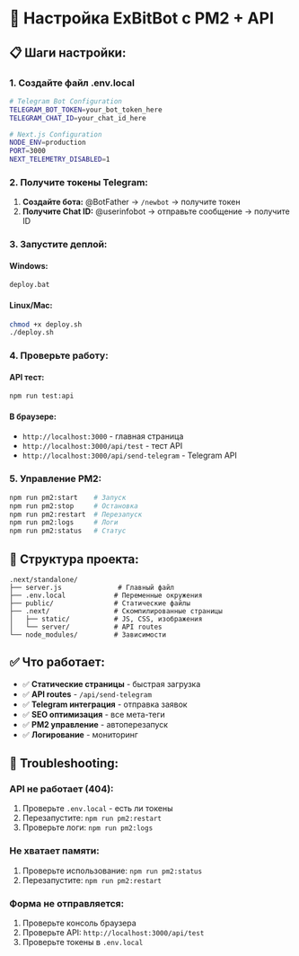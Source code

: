 # 🚀 Настройка ExBitBot с PM2 + API

## 📋 Шаги настройки:

### 1. Создайте файл .env.local
```bash
# Telegram Bot Configuration
TELEGRAM_BOT_TOKEN=your_bot_token_here
TELEGRAM_CHAT_ID=your_chat_id_here

# Next.js Configuration
NODE_ENV=production
PORT=3000
NEXT_TELEMETRY_DISABLED=1
```

### 2. Получите токены Telegram:
1. **Создайте бота:** @BotFather → `/newbot` → получите токен
2. **Получите Chat ID:** @userinfobot → отправьте сообщение → получите ID

### 3. Запустите деплой:

#### Windows:
```bash
deploy.bat
```

#### Linux/Mac:
```bash
chmod +x deploy.sh
./deploy.sh
```

### 4. Проверьте работу:

#### API тест:
```bash
npm run test:api
```

#### В браузере:
- `http://localhost:3000` - главная страница
- `http://localhost:3000/api/test` - тест API
- `http://localhost:3000/api/send-telegram` - Telegram API

### 5. Управление PM2:

```bash
npm run pm2:start    # Запуск
npm run pm2:stop     # Остановка
npm run pm2:restart  # Перезапуск
npm run pm2:logs     # Логи
npm run pm2:status   # Статус
```

## 🔧 Структура проекта:

```
.next/standalone/
├── server.js              # Главный файл
├── .env.local            # Переменные окружения
├── public/               # Статические файлы
├── .next/                # Скомпилированные страницы
│   ├── static/           # JS, CSS, изображения
│   └── server/           # API routes
└── node_modules/         # Зависимости
```

## ✅ Что работает:

- ✅ **Статические страницы** - быстрая загрузка
- ✅ **API routes** - `/api/send-telegram`
- ✅ **Telegram интеграция** - отправка заявок
- ✅ **SEO оптимизация** - все мета-теги
- ✅ **PM2 управление** - автоперезапуск
- ✅ **Логирование** - мониторинг

## 🚨 Troubleshooting:

### API не работает (404):
1. Проверьте `.env.local` - есть ли токены
2. Перезапустите: `npm run pm2:restart`
3. Проверьте логи: `npm run pm2:logs`

### Не хватает памяти:
1. Проверьте использование: `npm run pm2:status`
2. Перезапустите: `npm run pm2:restart`

### Форма не отправляется:
1. Проверьте консоль браузера
2. Проверьте API: `http://localhost:3000/api/test`
3. Проверьте токены в `.env.local`
